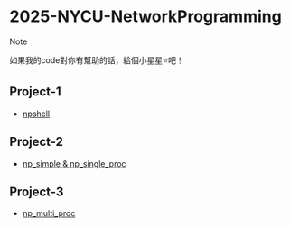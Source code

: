 # 2025-NYCU-NetworkProgramming

> [!Note]
> 如果我的code對你有幫助的話，給個小星星⭐️吧！

## Project-1

- [npshell](/project-1/)

## Project-2

- [np_simple & np_single_proc](/project-2/)

## Project-3

- [np_multi_proc](/project-3/)
